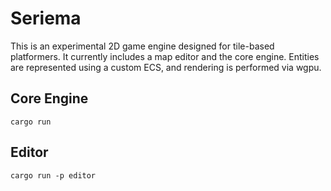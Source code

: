 # Seriema
This is an experimental 2D game engine designed for tile-based platformers. It currently includes a map editor and the core engine. Entities are represented using a custom ECS, and rendering is performed via wgpu.

## Core Engine
```
cargo run
```

## Editor
```
cargo run -p editor
```
